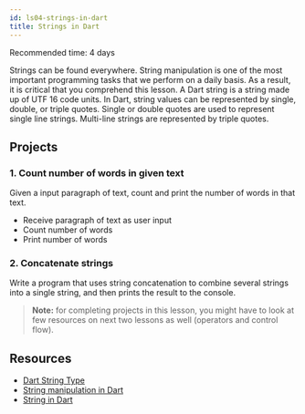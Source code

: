 ```yaml
---
id: ls04-strings-in-dart
title: Strings in Dart
---
```


Recommended time: 4 days

Strings can be found everywhere. String manipulation is one of the most important programming tasks that we perform on a daily basis. As a result, it is critical that you comprehend this lesson.
A Dart string is a string made up of UTF 16 code units. In Dart, string values can be represented by single, double, or triple quotes. Single or double quotes are used to represent single line strings. Multi-line strings are represented by triple quotes.

## Projects

### 1. Count number of words in given text

Given a input paragraph of text, count and print the number of words in that text.

- Receive paragraph of text as user input
- Count number of words
- Print number of words

### 2. Concatenate strings

Write a program that uses string concatenation to combine several strings into a single string, and then prints the result to the console.

> **Note:** for completing projects in this lesson, you might have to look at few resources on next two lessons as well (operators and control flow).

## Resources

- [Dart String Type](https://api.dart.dev/stable/2.18.4/dart-core/String-class.html)
- [String manipulation in Dart](https://medium.com/dartlang/dart-string-manipulation-done-right-5abd0668ba3e)
- [String in Dart](https://dart-tutorial.com/introduction-and-basics/string-in-dart/)
